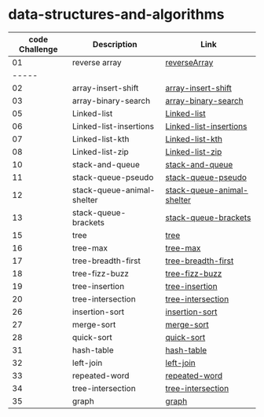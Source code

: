 # data-structures-and-algorithms

| code Challenge | Description     | Link          |
| ---            |    ----         |   ---         |
| 01             |    reverse array| [reverseArray](https://github.com/saifobe/data-structures-and-algorithms/tree/main/reverseArray)  |
|-----
| 02  |  array-insert-shift| [array-insert-shift](https://github.com/saifobe/data-structures-and-algorithms/tree/main/array-insert-shift)|
| 03  |  array-binary-search| [array-binary-search](./array-binary-search/array-binary-search.py)|
| 05  |  Linked-list| [Linked-list](./linked-list/linked-list.py)|
| 06  |  Linked-list-insertions| [Linked-list-insertions](./linked-list/linked-list.py)|
| 07  |  Linked-list-kth| [Linked-list-kth](./linked-list/linked-list.py)|
| 08  |  Linked-list-zip| [Linked-list-zip](./linked-list/linked-list.py)|
| 10  |  stack-and-queue| [stack-and-queue](./stack_and_queue/stack_and_queue.py)|
| 11  |  stack-queue-pseudo| [stack-queue-pseudo](./stack_and_queue/pseudo_queue.py)|
| 12  |  stack-queue-animal-shelter| [stack-queue-animal-shelter](./stack_and_queue/animal_shelter.py)|
| 13  |  stack-queue-brackets| [stack-queue-brackets](./brackets/stack_queue_brackets.py)|
| 15  |  tree| [tree](./Trees/tree.py)|
| 16  |  tree-max| [tree-max](./Trees/tree.py)|
| 17  |  tree-breadth-first| [tree-breadth-first](./Trees/tree.py)|
| 18  |  tree-fizz-buzz| [tree-fizz-buzz](./Trees/tree.py)|
| 19  |  tree-insertion| [tree-insertion](./Trees/tree.py)|
| 20  |  tree-intersection| [tree-intersection](./Trees/tree.py)|
| 26  |  insertion-sort| [insertion-sort](./sorting_algorithms/insertion_sort.py)|
| 27  |  merge-sort| [merge-sort](./sorting_algorithms/merge_sort.py)|
| 28  |  quick-sort| [quick-sort](./sorting_algorithms/quick_sort.py)|
| 31  |  hash-table| [hash-table](./hash_table/hash_table.py)|
| 32  |  left-join| [left-join](./hash_table/hash_table.py)|
| 33  |  repeated-word| [repeated-word](./hash_table/hash_table.py)|
| 34  |  tree-intersection| [tree-intersection](./hash_table/hash_table.py)|
| 35  |  graph| [graph](./graph/graph.py)|
